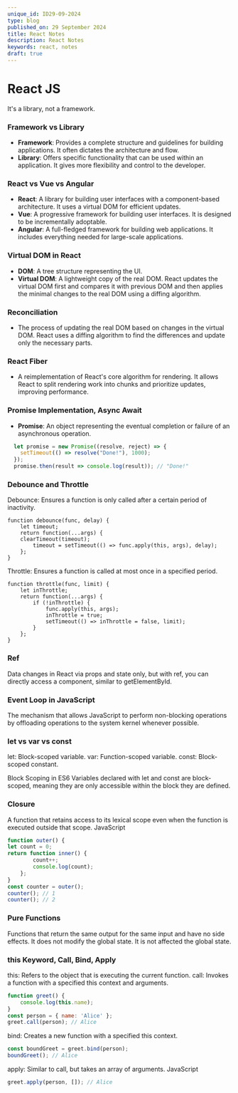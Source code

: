 ```yaml
---
unique_id: ID29-09-2024
type: blog
published_on: 29 September 2024
title: React Notes
description: React Notes
keywords: react, notes
draft: true
---
```


# React JS
It's a library, not a framework.

### Framework vs Library
- **Framework**: Provides a complete structure and guidelines for building applications. It often dictates the architecture and flow.
- **Library**: Offers specific functionality that can be used within an application. It gives more flexibility and control to the developer.

### React vs Vue vs Angular
- **React**: A library for building user interfaces with a component-based architecture. It uses a virtual DOM for efficient updates.
- **Vue**: A progressive framework for building user interfaces. It is designed to be incrementally adoptable.
- **Angular**: A full-fledged framework for building web applications. It includes everything needed for large-scale applications.

### Virtual DOM in React
- **DOM**: A tree structure representing the UI.
- **Virtual DOM**: A lightweight copy of the real DOM. React updates the virtual DOM first and compares it with previous DOM and then applies the minimal changes to the real DOM using a diffing algorithm.

### Reconciliation
- The process of updating the real DOM based on changes in the virtual DOM. React uses a diffing algorithm to find the differences and update only the necessary parts.

### React Fiber
- A reimplementation of React's core algorithm for rendering. It allows React to split rendering work into chunks and prioritize updates, improving performance.

### Promise Implementation, Async Await
- **Promise**: An object representing the eventual completion or failure of an asynchronous operation.

```javascript
  let promise = new Promise((resolve, reject) => {
    setTimeout(() => resolve("Done!"), 1000);
  });
  promise.then(result => console.log(result)); // "Done!"

```

### Debounce and Throttle
Debounce: Ensures a function is only called after a certain period of inactivity.

```
function debounce(func, delay) {
    let timeout;
    return function(...args) {
    clearTimeout(timeout);
        timeout = setTimeout(() => func.apply(this, args), delay);
    };
}
```


Throttle: Ensures a function is called at most once in a specified period.

```
function throttle(func, limit) {
    let inThrottle;
    return function(...args) {
        if (!inThrottle) {
            func.apply(this, args);
            inThrottle = true;
            setTimeout(() => inThrottle = false, limit);
        }
    };
}
```

### Ref
Data changes in React via props and state only, but with ref, you can directly access a component, similar to getElementById.

### Event Loop in JavaScript
The mechanism that allows JavaScript to perform non-blocking operations by offloading operations to the system kernel whenever possible.

### let vs var vs const
let: Block-scoped variable.
var: Function-scoped variable.
const: Block-scoped constant.

Block Scoping in ES6
Variables declared with let and const are block-scoped, meaning they are only accessible within the block they are defined.

### Closure
A function that retains access to its lexical scope even when the function is executed outside that scope.
JavaScript
```javascript
function outer() {
let count = 0;
return function inner() {
        count++;
        console.log(count);
    };
}
const counter = outer();
counter(); // 1
counter(); // 2
```


### Pure Functions
Functions that return the same output for the same input and have no side effects.
It does not modify the global state. It is not affected the global state.


### this Keyword, Call, Bind, Apply
this: Refers to the object that is executing the current function.
call: Invokes a function with a specified this context and arguments.

```javascript
function greet() {
    console.log(this.name);
}
const person = { name: 'Alice' };
greet.call(person); // Alice
```


bind: Creates a new function with a specified this context.

```javascript
const boundGreet = greet.bind(person);
boundGreet(); // Alice
```

apply: Similar to call, but takes an array of arguments.
JavaScript
```javascript
greet.apply(person, []); // Alice
```